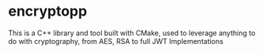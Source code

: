 # encryptopp
This is a C++ library and tool built with CMake, used to leverage anything to do with cryptography, from AES, RSA to full JWT Implementations
